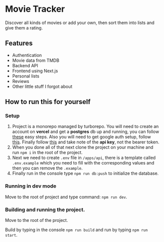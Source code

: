 # Movie Tracker

Discover all kinds of movies or add your own, then sort them into lists and give them a rating.

## Features

- Authentication
- Movie data from TMDB
- Backend API
- Frontend using Next.js
- Personal lists
- Reviews
- Other little stuff I forgot about

## How to run this for yourself

### Setup

1. Project is a monorepo managed by turborepo. You will need to create an account on **vercel** and get a **postgres** db up and running, you can follow [these](https://vercel.com/docs/storage/vercel-postgres/quickstart#create-a-postgres-database) easy steps. Also you will need to get google auth setup, follow [this](https://support.google.com/cloud/answer/6158849?hl=en). Finally follow [this](https://developer.themoviedb.org/docs/getting-started) and take note of the **api key**, not the bearer token.
2. When you done all of that next clone the project on your machine and run `npm i` in the root of the project.
3. Next we need to create `.env` file in `/apps/api`, there is a template called `.env.example` which you need to fill with the corresponding values and then you can remove the `.example`.
4. Finally run in the console type `npm run db:push` to initialize the database.

### Running in dev mode

Move to the root of project and type command: `npm run dev`.

### Building and running the project.

Move to the root of the project.

Build by typing in the console `npm run build` and run by typing `npm run start`.
